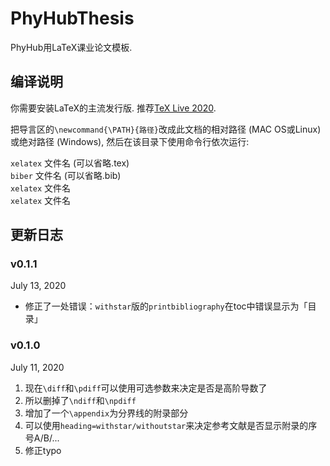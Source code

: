 # PhyHubThesis
PhyHub用LaTeX课业论文模板. 

## 编译说明
你需要安装LaTeX的主流发行版. 
推荐[TeX Live 2020](https://www.tug.org/texlive/).

把导言区的`\newcommand{\PATH}{路径}`改成此文档的相对路径 (MAC OS或Linux) 或绝对路径 (Windows), 然后在该目录下使用命令行依次运行:

`xelatex` 文件名 (可以省略.tex)  
`biber` 文件名 (可以省略.bib)  
`xelatex` 文件名  
`xelatex` 文件名

## 更新日志
### v0.1.1  
July 13, 2020
* 修正了一处错误：`withstar`版的`printbibliography`在toc中错误显示为「目录」

### v0.1.0  
July 11, 2020  
1. 现在`\diff`和`\pdiff`可以使用可选参数来决定是否是高阶导数了
2. 所以删掉了`\ndiff`和`\npdiff`
3. 增加了一个`\appendix`为分界线的附录部分
4. 可以使用`heading=withstar/withoutstar`来决定参考文献是否显示附录的序号A/B/...
5. 修正typo

